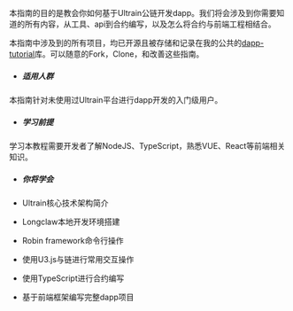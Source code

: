 本指南的目的是教会你如何基于Ultrain公链开发dapp。我们将会涉及到你需要知道的所有内容，从工具、api到合约编写，以及怎么将合约与前端工程相结合。

本指南中涉及到的所有项目，均已开源且被存储和记录在我的公共的[dapp-tutorial](https://github.com/benyasin/dapp-tutorial)库。可以随意的Fork，Clone，和改善这些指南。

* ##### 适用人群

本指南针对未使用过Ultrain平台进行dapp开发的入门级用户。

* ##### 学习前提

学习本教程需要开发者了解NodeJS、TypeScript，熟悉VUE、React等前端相关知识。

* ##### 你将学会
* Ultrain核心技术架构简介

* Longclaw本地开发环境搭建

* Robin framework命令行操作

* 使用U3.js与链进行常用交互操作

* 使用TypeScript进行合约编写

* 基于前端框架编写完整dapp项目



